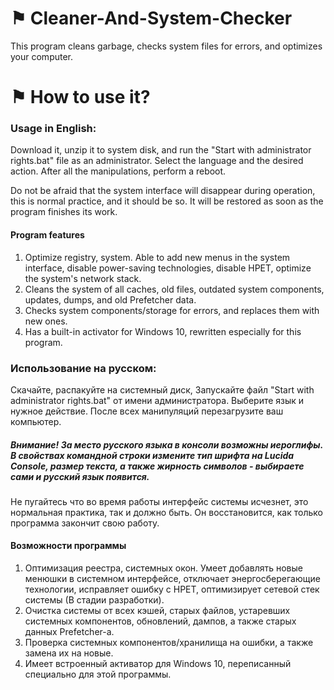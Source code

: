 # ⚑ Cleaner-And-System-Checker
This program cleans garbage, checks system files for errors, and optimizes your computer.

# ⚑ How to use it?

### Usage in English:

Download it, unzip it to system disk, and run the "Start with administrator rights.bat" file as an administrator. Select the language and the desired action.
After all the manipulations, perform a reboot.

Do not be afraid that the system interface will disappear during operation, this is normal practice, and it should be so. It will be restored as soon as the program finishes its work.

#### Program features
1. Optimize registry, system. Able to add new menus in the system interface, disable power-saving technologies, disable HPET, optimize the system's network stack. 
2. Cleans the system of all caches, old files, outdated system components, updates, dumps, and old Prefetcher data.
3. Checks system components/storage for errors, and replaces them with new ones. 
4. Has a built-in activator for Windows 10, rewritten especially for this program.

### Использование на русском:

Скачайте, распакуйте на системный диск, Запускайте файл "Start with administrator rights.bat" от имени администратора. Выберите язык и нужное действие. 
После всех манипуляций перезагрузите ваш компьютер.

##### Внимание! За место русского языка в консоли возможны иероглифы. В свойствах командной строки измените тип шрифта на Lucida Console, размер текста, а также жирность символов - выбираете сами и русский язык появится.

Не пугайтесь что во время работы интерфейс системы исчезнет, это нормальная практика, так и должно быть. Он восстановится, как только программа закончит свою работу.

#### Возможности программы
1. Оптимизация реестра, системных окон. Умеет добавлять новые менюшки в системном интерфейсе, отключает энергосберегающие технологии, исправляет ошибку с HPET, оптимизирует сетевой стек системы (В стадии разработки). 
2. Очистка системы от всех кэшей, старых файлов, устаревших системных компонентов, обновлений, дампов, а также старых данных Prefetcher-а.
3. Проверка системных компонентов/хранилища на ошибки, а также замена их на новые. 
4. Имеет встроенный активатор для Windows 10, переписанный специально для этой программы.
